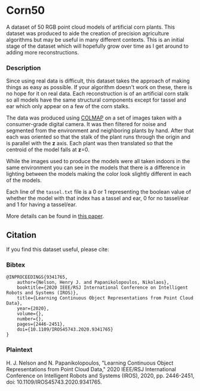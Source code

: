 # Corn50
A dataset of 50 RGB point cloud models of artificial corn plants. This dataset was produced to aide the creation of precision agriculture algorithms but may be useful in many different contexts. This is an initial stage of the dataset which will hopefully grow over time as I get around to adding more reconstructions.

### Description
Since using real data is difficult, this dataset takes the approach of making things as easy as possible. If your algorithm doesn't work on these, there is no hope for it on real data. Each reconstruction is of an artificial corn stalk so all models have the same structural components except for tassel and ear which only appear on a few of the corn stalks.

The data was produced using [COLMAP](https://colmap.github.io/) on a set of images taken with a consumer-grade digital camera. It was then filtered for noise and segmented from the environment and neighboring plants by hand. After that each was oriented so that the stalk of the plant runs through the origin and is parallel with the **z** axis. Each plant was then translated so that the centroid of the model falls at **z**=0.

While the images used to produce the models were all taken indoors in the same environment you can see in the models that there is a difference in lighting between the models making the color look slightly different in each of the models.

Each line of the `tassel.txt` file is a 0 or 1 representing the boolean value of whether the model with that index has a tassel and ear, 0 for no tassel/ear and 1 for having a tassel/ear.

More details can be found in [this paper](https://ieeexplore.ieee.org/document/9341765).

## Citation
If you find this dataset useful, please cite:
### Bibtex
```
@INPROCEEDINGS{9341765,
    author={Nelson, Henry J. and Papanikolopoulos, Nikolaos},
    booktitle={2020 IEEE/RSJ International Conference on Intelligent Robots and Systems (IROS)},
    title={Learning Continuous Object Representations from Point Cloud Data},
    year={2020},
    volume={},
    number={},
    pages={2446-2451},
    doi={10.1109/IROS45743.2020.9341765}
}
```

### Plaintext
H. J. Nelson and N. Papanikolopoulos, "Learning Continuous Object Representations from Point Cloud Data," 2020 IEEE/RSJ International Conference on Intelligent Robots and Systems (IROS), 2020, pp. 2446-2451, doi: 10.1109/IROS45743.2020.9341765.
